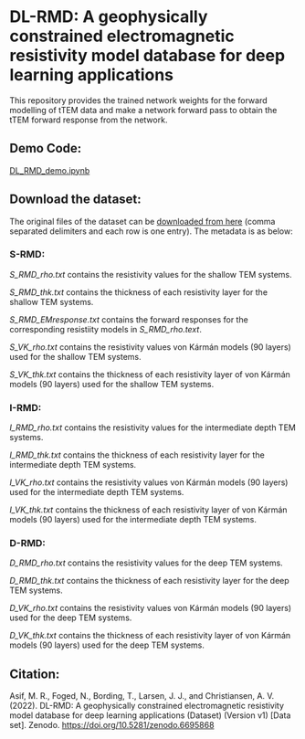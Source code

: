 # DL-RMD: A geophysically constrained electromagnetic resistivity model database for deep learning applications

This repository provides the trained network weights for the forward modelling of tTEM data and make a network forward pass to obtain the tTEM forward response from the network.

## Demo Code:

[DL_RMD_demo.ipynb](https://colab.research.google.com/github/rizwanasif/DL-RMD/blob/main/DL_RMD_demo.ipynb)


## Download the dataset:

The original files of the dataset can be [downloaded from here](https://doi.org/10.5281/zenodo.6695868) (comma separated delimiters and each row is one entry). The metadata is as below:


### S-RMD:



_S_RMD_rho.txt_ contains the resistivity values for the shallow TEM systems.

_S_RMD_thk.txt_ contains the thickness of each resistivity layer for the shallow TEM systems.

_S_RMD_EMresponse.txt_ contains the forward responses for the corresponding resistiity models in _S_RMD_rho.text_.

_S_VK_rho.txt_ contains the resistivity values von Kármán models (90 layers) used for the shallow TEM systems.

_S_VK_thk.txt_ contains the thickness of each resistivity layer of von Kármán models (90 layers) used for the shallow TEM systems.

 

### I-RMD:



_I_RMD_rho.txt_ contains the resistivity values for the intermediate depth TEM systems.

_I_RMD_thk.txt_ contains the thickness of each resistivity layer for the intermediate depth TEM systems.

_I_VK_rho.txt_ contains the resistivity values von Kármán models (90 layers) used for the intermediate depth TEM systems.

_I_VK_thk.txt_ contains the thickness of each resistivity layer of von Kármán models (90 layers) used for the intermediate depth TEM systems.

 

### D-RMD:



_D_RMD_rho.txt_ contains the resistivity values for the deep TEM systems.

_D_RMD_thk.txt_ contains the thickness of each resistivity layer for the deep TEM systems.

_D_VK_rho.txt_ contains the resistivity values von Kármán models (90 layers) used for the deep TEM systems.

_D_VK_thk.txt_ contains the thickness of each resistivity layer of von Kármán models (90 layers) used for the deep TEM systems.



## Citation:

Asif, M. R., Foged, N., Bording, T., Larsen, J. J., and Christiansen, A. V. (2022). DL-RMD: A geophysically constrained electromagnetic resistivity model database for deep learning applications (Dataset) (Version v1) [Data set]. Zenodo. https://doi.org/10.5281/zenodo.6695868


